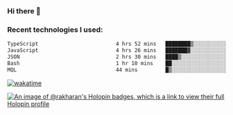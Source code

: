 ### Hi there 👋

### Recent technologies I used:
<!--START_SECTION:waka-->

```txt
TypeScript                         4 hrs 52 mins   ████████▒░░░░░░░░░░░░░░░░   33.32 %
JavaScript                         4 hrs 26 mins   ███████▓░░░░░░░░░░░░░░░░░   30.37 %
JSON                               2 hrs 30 mins   ████▒░░░░░░░░░░░░░░░░░░░░   17.07 %
Bash                               1 hr 10 mins    ██░░░░░░░░░░░░░░░░░░░░░░░   08.02 %
MQL                                44 mins         █▒░░░░░░░░░░░░░░░░░░░░░░░   05.09 %
```

<!--END_SECTION:waka-->
[![wakatime](https://wakatime.com/badge/user/fe50d444-0cee-4d14-a0b3-b9e8509eb4d0.svg)](https://wakatime.com/@fe50d444-0cee-4d14-a0b3-b9e8509eb4d0)

[![An image of @rakharan's Holopin badges, which is a link to view their full Holopin profile](https://holopin.me/rakharan)](https://holopin.io/@rakharan)
